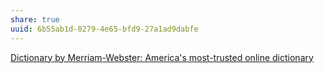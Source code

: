 ```yaml
---
share: true
uuid: 6b55ab1d-0279-4e65-bfd9-27a1ad9dabfe
---
```

[Dictionary by Merriam-Webster: America's most-trusted online dictionary](https://www.merriam-webster.com/)
